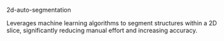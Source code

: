 2d-auto-segmentation

Leverages machine learning algorithms to segment structures within a 2D slice, significantly reducing manual effort and increasing accuracy.
